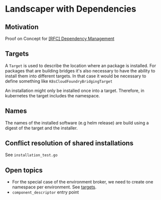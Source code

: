 # Landscaper with Dependencies

## Motivation 

Proof on Concept for [[RFC] Dependency Management](https://github.com/gardener/landscaper/issues/97)

## Targets

A `Target` is used to describe the location where an package is installed. 
For packages that are building bridges it's also necessary to have the ability to install them into different targets.
In that case it would be necessary to define something like  `K8sCloudFoundryBridgingTarget`

An installation might only be installed once into a target. Therefore, in kubernetes the target includes the namespace.

## Names

The names of the installed software (e.g helm release) are build using a digest of the target and the installer.

## Conflict resolution of shared installations

See `installation_test.go`

## Open topics

* For the special case of the environment broker, we need to create one namespace per environment. See [targets](#targets).
* `component_descriptor` entry point
